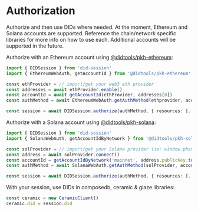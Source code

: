 # Authorization

Authorize and then use DIDs where needed. At the moment, Ethereum and Solana accounts
are supported. Reference the chain/network specific libraries for more info on how to
use each. Additional accounts will be supported in the future. 

Authorize with an Ethereum account using [@didtools/pkh-ethereum](./api/modules/pkh_ethereum.md):

```ts
import { DIDSession } from 'did-session'
import { EthereumWebAuth, getAccountId } from '@didtools/pkh-ethereum'

const ethProvider = // import/get your web3 eth provider
const addresses = await ethProvider.enable()
const accountId = await getAccountId(ethProvider, addresses[0])
const authMethod = await EthereumWebAuth.getAuthMethod(ethprovider, accountId)

const session = await DIDSession.authorize(authMethod, { resources: [...]})
```

Authorize with a Solana account using [@didtools/pkh-solana](./api/modules/pkh_solana.md):

```ts
import { DIDSession } from 'did-session'
import { SolanaWebAuth, getAccountIdByNetwork } from '@didtools/pkh-solana'

const solProvider = // import/get your Solana provider (ie: window.phantom.solana)
const address = await solProvider.connect()
const accountId = getAccountIdByNetwork('mainnet', address.publicKey.toString())
const authMethod = await SolanaWebAuth.getAuthMethod(solProvider, accountId)

const session = await DIDSession.authorize(authMethod, { resources: [...]})
```

With your session, use DIDs in composedb, ceramic & glaze libraries:

```ts
const ceramic = new CeramicClient()
ceramic.did = session.did
```